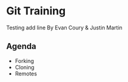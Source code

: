 # Git Training

Testing add line
By Evan Coury & Justin Martin

## Agenda

- Forking
- Cloning
- Remotes
